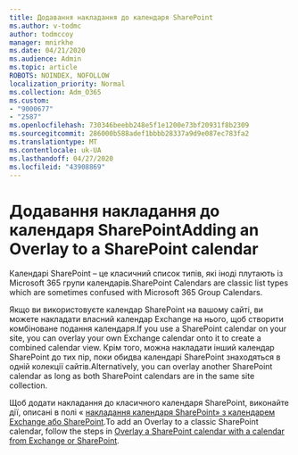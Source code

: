 ```yaml
---
title: Додавання накладання до календаря SharePoint
ms.author: v-todmc
author: todmccoy
manager: mnirkhe
ms.date: 04/21/2020
ms.audience: Admin
ms.topic: article
ROBOTS: NOINDEX, NOFOLLOW
localization_priority: Normal
ms.collection: Adm_O365
ms.custom:
- "9000677"
- "2587"
ms.openlocfilehash: 730346beebb248e5f1e1200e73bf20931f8b2309
ms.sourcegitcommit: 286000b588adef1bbbb28337a9d9e087ec783fa2
ms.translationtype: MT
ms.contentlocale: uk-UA
ms.lasthandoff: 04/27/2020
ms.locfileid: "43908869"
---
```

# <a name="adding-an-overlay-to-a-sharepoint-calendar"></a><span data-ttu-id="cfce1-102">Додавання накладання до календаря SharePoint</span><span class="sxs-lookup"><span data-stu-id="cfce1-102">Adding an Overlay to a SharePoint calendar</span></span>

<span data-ttu-id="cfce1-103">Календарі SharePoint – це класичний список типів, які іноді плутають із Microsoft 365 групи календарів.</span><span class="sxs-lookup"><span data-stu-id="cfce1-103">SharePoint Calendars are classic list types which are sometimes confused with Microsoft 365 Group Calendars.</span></span>
 
<span data-ttu-id="cfce1-104">Якщо ви використовуєте календар SharePoint на вашому сайті, ви можете накладати власний календар Exchange на нього, щоб створити комбіноване подання календаря.</span><span class="sxs-lookup"><span data-stu-id="cfce1-104">If you use a SharePoint calendar on your site, you can overlay your own Exchange calendar onto it to create a combined calendar view.</span></span> <span data-ttu-id="cfce1-105">Крім того, можна накладати інший календар SharePoint до тих пір, поки обидва календарі SharePoint знаходяться в одній колекції сайтів.</span><span class="sxs-lookup"><span data-stu-id="cfce1-105">Alternatively, you can overlay another SharePoint calendar as long as both SharePoint calendars are in the same site collection.</span></span>
 
<span data-ttu-id="cfce1-106">Щоб додати накладання до класичного календаря SharePoint, виконайте дії, описані в полі « [накладання календаря SharePoint» з календарем Exchange або SharePoint](https://support.office.com/article/Overlay-a-SharePoint-calendar-with-a-calendar-from-Exchange-or-SharePoint-4CAEBE59-3994-4A94-9322-B31ABB8A5E9A).</span><span class="sxs-lookup"><span data-stu-id="cfce1-106">To add an Overlay to a classic SharePoint calendar, follow the steps in [Overlay a SharePoint calendar with a calendar from Exchange or SharePoint](https://support.office.com/article/Overlay-a-SharePoint-calendar-with-a-calendar-from-Exchange-or-SharePoint-4CAEBE59-3994-4A94-9322-B31ABB8A5E9A).</span></span>
